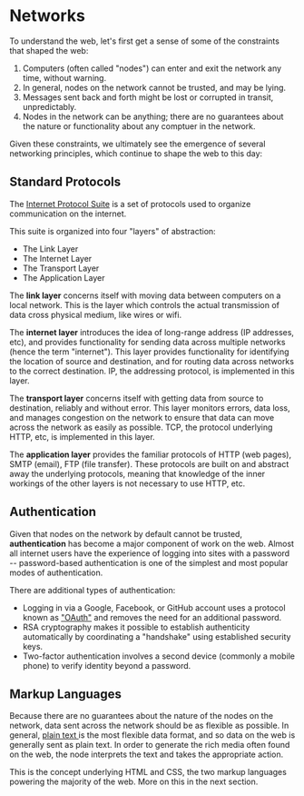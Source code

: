 # Networks

To understand the web, let's first get a sense of some of the constraints that shaped the web:

1. Computers (often called "nodes") can enter and exit the network any time, without warning.
2. In general, nodes on the network cannot be trusted, and may be lying.
3. Messages sent back and forth might be lost or corrupted in transit, unpredictably.
4. Nodes in the network can be anything; there are no guarantees about the nature or functionality about any comptuer in the network.

Given these constraints, we ultimately see the emergence of several networking principles, which continue to shape the web to this day:

## Standard Protocols

The [Internet Protocol Suite](https://en.wikipedia.org/wiki/Internet_protocol_suite) is a set of protocols used to organize communication on the internet.

This suite is organized into four "layers" of abstraction:

- The Link Layer
- The Internet Layer
- The Transport Layer
- The Application Layer

The **link layer** concerns itself with moving data between computers on a local network. This is the layer which controls the actual transmission of data cross physical medium, like wires or wifi.

The **internet layer** introduces the idea of long-range address (IP addresses, etc), and provides functionality for sending data across multiple networks (hence the term "internet"). This layer provides functionality for identifying the location of source and destination, and for routing data across networks to the correct destination. IP, the addressing protocol, is implemented in this layer.

The **transport layer** concerns itself with getting data from source to destination, reliably and without error. This layer monitors errors, data loss, and manages congestion on the network to ensure that data can move across the network as easily as possible. TCP, the protocol underlying HTTP, etc, is implemented in this layer.

The **application layer** provides the familiar protocols of HTTP (web pages), SMTP (email), FTP (file transfer). These protocols are built on and abstract away the underlying protocols, meaning that knowledge of the inner workings of the other layers is not necessary to use HTTP, etc.

## Authentication

Given that nodes on the network by default cannot be trusted, **authentication** has become a major component of work on the web. Almost all internet users have the experience of logging into sites with a password -- password-based authentication is one of the simplest and most popular modes of authentication.

There are additional types of authentication:

- Logging in via a Google, Facebook, or GitHub account uses a protocol known as ["OAuth"](https://en.wikipedia.org/wiki/OAuth) and removes the need for an additional password.
- RSA cryptography makes it possible to establish authenticity automatically by coordinating a "handshake" using established security keys.
- Two-factor authentication involves a second device (commonly a mobile phone) to verify identity beyond a password.

## Markup Languages

Because there are no guarantees about the nature of the nodes on the network, data sent across the network should be as flexible as possible. In general, [plain text ](https://en.wikipedia.org/wiki/Plain_text) is the most flexible data format, and so data on the web is generally sent as plain text. In order to generate the rich media often found on the web, the node interprets the text and takes the appropriate action.

This is the concept underlying HTML and CSS, the two markup languages powering the majority of the web. More on this in the next section.
